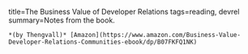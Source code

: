 title=The Business Value of Developer Relations
tags=reading, devrel
summary=Notes from the book.
~~~~~~
*(by Thengvall)* [Amazon](https://www.amazon.com/Business-Value-Developer-Relations-Communities-ebook/dp/B07FKFQ1NK)

